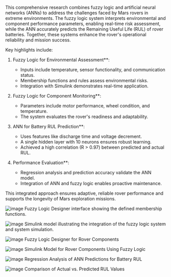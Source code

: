 This comprehensive research combines fuzzy logic and artificial neural networks (ANNs) to address the challenges faced by Mars rovers in extreme environments. The fuzzy logic system interprets environmental and component performance parameters, enabling real-time risk assessment, while the ANN accurately predicts the Remaining Useful Life (RUL) of rover batteries. Together, these systems enhance the rover's operational reliability and mission success.

Key highlights include:

1. Fuzzy Logic for Environmental Assessment**:  
   - Inputs include temperature, sensor functionality, and communication status.  
   - Membership functions and rules assess environmental risks.  
   - Integration with Simulink demonstrates real-time application.

2. Fuzzy Logic for Component Monitoring**:  
   - Parameters include motor performance, wheel condition, and temperature.  
   - The system evaluates the rover's readiness and adaptability.

3. ANN for Battery RUL Prediction**:  
   - Uses features like discharge time and voltage decrement.  
   - A single hidden layer with 10 neurons ensures robust learning.  
   - Achieved a high correlation (R > 0.97) between predicted and actual RUL.

4. Performance Evaluation**:  
   - Regression analysis and prediction accuracy validate the ANN model.  
   - Integration of ANN and fuzzy logic enables proactive maintenance.

This integrated approach ensures adaptive, reliable rover performance and supports the longevity of Mars exploration missions.

![image](https://github.com/user-attachments/assets/b575189f-fe2e-4904-aefd-cd8a8077f2c2)
Fuzzy Logic Designer interface  showing the defined membership functions.

![image](https://github.com/user-attachments/assets/544f0de9-81ad-424e-b1d1-f5d582ba6bf0)
Simulink model illustrating the integration of the fuzzy logic system and system simulation.

![image](https://github.com/user-attachments/assets/323cebd7-0353-4b32-b55c-ed47c0af5450)
Fuzzy Logic  Designer for Rover Components

![image](https://github.com/user-attachments/assets/285cbdf3-f91b-47a0-a0b2-85532912f21c)
Simulink Model for Rover Components Using Fuzzy Logic

![image](https://github.com/user-attachments/assets/3efa27ab-9bc2-4184-8e42-75bd7c305bd4)
Regression Analysis of ANN Predictions for Battery RUL

![image](https://github.com/user-attachments/assets/a3f9f487-3d9d-4454-8594-5b6e87541f07)
Comparison of Actual vs. Predicted RUL Values




